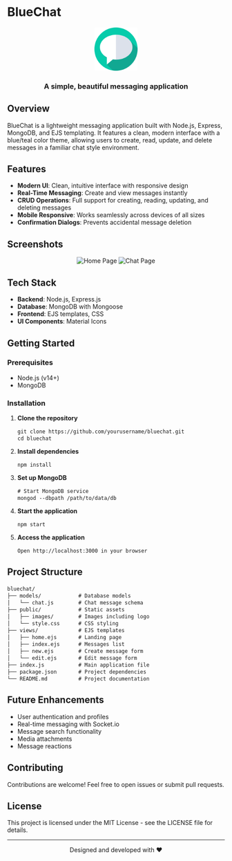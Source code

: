 # BlueChat

<div align="center">
  <img src="public/images/logo.png" alt="BlueChat Logo" width="100">
  <br>
  <h3>A simple, beautiful messaging application</h3>
</div>

## Overview

BlueChat is a lightweight messaging application built with Node.js, Express, MongoDB, and EJS templating. It features a clean, modern interface with a blue/teal color theme, allowing users to create, read, update, and delete messages in a familiar chat style environment.

## Features

- **Modern UI**: Clean, intuitive interface with responsive design
- **Real-Time Messaging**: Create and view messages instantly
- **CRUD Operations**: Full support for creating, reading, updating, and deleting messages
- **Mobile Responsive**: Works seamlessly across devices of all sizes
- **Confirmation Dialogs**: Prevents accidental message deletion

## Screenshots

<div align="center">
  <img src="screenshots/home.png" alt="Home Page" width="400">
  <img src="screenshots/chat.png" alt="Chat Page" width="400">
</div>

## Tech Stack

- **Backend**: Node.js, Express.js
- **Database**: MongoDB with Mongoose
- **Frontend**: EJS templates, CSS
- **UI Components**: Material Icons

## Getting Started

### Prerequisites

- Node.js (v14+)
- MongoDB

### Installation

1. **Clone the repository**

   ```
   git clone https://github.com/yourusername/bluechat.git
   cd bluechat
   ```

2. **Install dependencies**

   ```
   npm install
   ```

3. **Set up MongoDB**

   ```
   # Start MongoDB service
   mongod --dbpath /path/to/data/db
   ```

4. **Start the application**

   ```
   npm start
   ```

5. **Access the application**
   ```
   Open http://localhost:3000 in your browser
   ```

## Project Structure

```
bluechat/
├── models/            # Database models
│   └── chat.js        # Chat message schema
├── public/            # Static assets
│   ├── images/        # Images including logo
│   └── style.css      # CSS styling
├── views/             # EJS templates
│   ├── home.ejs       # Landing page
│   ├── index.ejs      # Messages list
│   ├── new.ejs        # Create message form
│   └── edit.ejs       # Edit message form
├── index.js           # Main application file
├── package.json       # Project dependencies
└── README.md          # Project documentation
```

## Future Enhancements

- User authentication and profiles
- Real-time messaging with Socket.io
- Message search functionality
- Media attachments
- Message reactions

## Contributing

Contributions are welcome! Feel free to open issues or submit pull requests.

## License

This project is licensed under the MIT License - see the LICENSE file for details.

---

<div align="center">
  <p>Designed and developed with ❤️</p>
</div>
